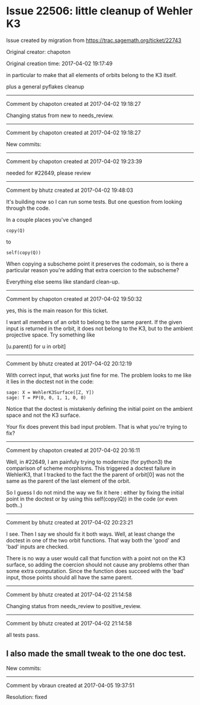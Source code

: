 # Issue 22506: little cleanup of Wehler K3

Issue created by migration from https://trac.sagemath.org/ticket/22743

Original creator: chapoton

Original creation time: 2017-04-02 19:17:49

in particular to make that all elements of orbits belong to the K3 itself.

plus a general pyflakes cleanup


---

Comment by chapoton created at 2017-04-02 19:18:27

Changing status from new to needs_review.


---

Comment by chapoton created at 2017-04-02 19:18:27

New commits:


---

Comment by chapoton created at 2017-04-02 19:23:39

needed for #22649, please review


---

Comment by bhutz created at 2017-04-02 19:48:03

It's building now so I can run some tests. But one question from looking through the code.

In a couple places you've changed


```
copy(Q)
```

to

```
self(copy(Q))
```

When copying a subscheme point it preserves the codomain, so is there a particular reason you're adding that extra coercion to the subscheme?

Everything else seems like standard clean-up.


---

Comment by chapoton created at 2017-04-02 19:50:32

yes, this is the main reason for this ticket.

I want all members of an orbit to belong to the same parent. If the given input is returned in the orbit, it does not belong to the K3, but to the ambient projective space. Try something like

[u.parent() for u in orbit]


---

Comment by bhutz created at 2017-04-02 20:12:19

With correct input, that works just fine for me.  The problem looks to me like it lies in the doctest not in the code:


```
sage: X = WehlerK3Surface([Z, Y])
sage: T = PP(0, 0, 1, 1, 0, 0)
```


Notice that the doctest is mistakenly defining the initial point on the ambient space and not the K3 surface.


Your fix does prevent this bad input problem. That is what you're trying to fix?


---

Comment by chapoton created at 2017-04-02 20:16:11

Well, in #22649, I am painfuly trying to modernize (for python3) the comparison of scheme morphisms. This triggered a doctest failure in WehlerK3, that I tracked to the fact the the parent of orbit[0] was not the same as the parent of the last element of the orbit.

So I guess I do not mind the way we fix it here : either by fixing the initial point in the doctest or by using this self(copy(Q)) in the code (or even both..)


---

Comment by bhutz created at 2017-04-02 20:23:21

I see. Then I say we should fix it both ways. Well, at least change the doctest in one of the two orbit functions. That way both the 'good' and 'bad' inputs are checked.

There is no way a user would call that function with a point not on the K3 surface, so adding the coercion should not cause any problems other than some extra computation. Since the function does succeed with the 'bad' input, those points should all have the same parent.


---

Comment by bhutz created at 2017-04-02 21:14:58

Changing status from needs_review to positive_review.


---

Comment by bhutz created at 2017-04-02 21:14:58

all tests pass.

I also made the small tweak to the one doc test.
----
New commits:


---

Comment by vbraun created at 2017-04-05 19:37:51

Resolution: fixed
